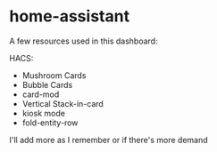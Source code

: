 # home-assistant

A few resources used in this dashboard:

HACS:
- Mushroom Cards
- Bubble Cards
- card-mod
- Vertical Stack-in-card
- kiosk mode
- fold-entity-row

I'll add more as I remember or if there's more demand
